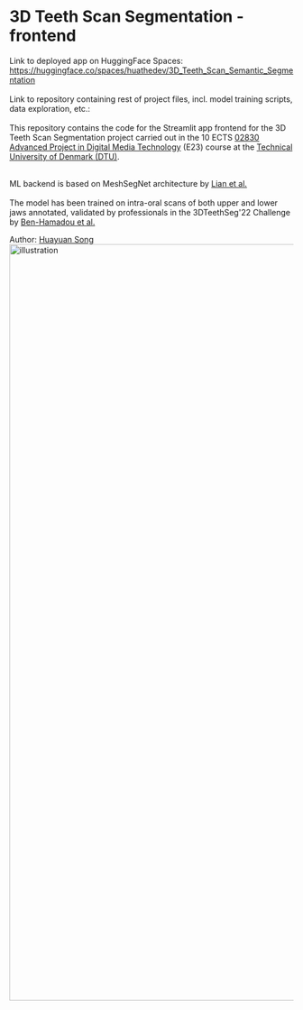 # 3D Teeth Scan Segmentation - frontend
Link to deployed app on HuggingFace Spaces: https://huggingface.co/spaces/huathedev/3D_Teeth_Scan_Semantic_Segmentation<br><br>
Link to repository containing rest of project files, incl. model training scripts, data exploration, etc.:<br><br>
This repository contains the code for the Streamlit app frontend for the 3D Teeth Scan Segmentation project carried out in the 10 ECTS [02830 Advanced Project in Digital Media Technology](https://kurser.dtu.dk/course/02830) (E23) course at the [Technical University of Denmark (DTU)](https://dtu.dk/english).<br><br>

ML backend is based on MeshSegNet architecture by [Lian et al.](https://ieeexplore.ieee.org/abstract/document/8984309)
<br><br>
The model has been trained on intra-oral scans of both upper and lower jaws annotated, validated by professionals in the 3DTeethSeg'22 Challenge by [Ben-Hamadou et al.](https://arxiv.org/abs/2305.18277)

Author: [Huayuan Song](https://www.linkedin.com/in/huayuansong/)
<img width="1342" alt="illustration" src="https://github.com/HuayuanSong/TeethSegFront/assets/64536148/e149c313-7604-4fc6-bac6-76842b2cd8fa">
